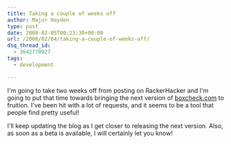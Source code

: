 ```yaml
---
title: Taking a couple of weeks off
author: Major Hayden
type: post
date: 2008-02-05T00:23:30+00:00
url: /2008/02/04/taking-a-couple-of-weeks-off/
dsq_thread_id:
  - 3642770927
tags:
  - development

---
```

I'm going to take two weeks off from posting on RackerHacker and I'm going to put that time towards bringing the next version of [boxcheck.com][1] to fruition. I've been hit with a lot of requests, and it seems to be a tool that people find pretty useful!

I'll keep updating the blog as I get closer to releasing the next version. Also, as soon as a beta is available, I will certainly let you know!

 [1]: http://boxcheck.com/
